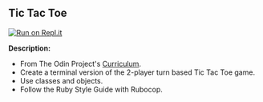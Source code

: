 ## Tic Tac Toe

[![Run on Repl.it](https://replit.com/badge/github/ejmiranda/tic_tac_toe)](https://replit.com/github/ejmiranda/tic_tac_toe)

**Description:**
- From The Odin Project's [Curriculum](https://www.theodinproject.com/lessons/ruby-tic-tac-toe).
- Create a terminal version of the 2-player turn based Tic Tac Toe game.
- Use classes and objects.
- Follow the Ruby Style Guide with Rubocop.
